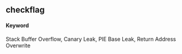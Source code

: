 ## checkflag
#### Keyword
Stack Buffer Overflow, Canary Leak, PIE Base Leak, Return Address Overwrite
